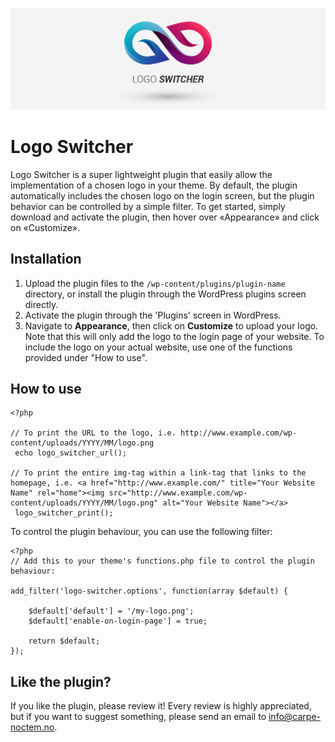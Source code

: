 ![Logo Switcher](https://github.com/IversenCarpeNoctem/logo-switcher/blob/master/assets/banner-1544x500.png)

# Logo Switcher
Logo Switcher is a super lightweight plugin that easily allow the implementation of a chosen logo in your theme. By default, the plugin automatically includes the chosen logo on the login screen, but the plugin behavior can be controlled by a simple filter. To get started, simply download and activate the plugin, then hover over «Appearance» and click on «Customize».

## Installation
1. Upload the plugin files to the `/wp-content/plugins/plugin-name` directory, or install the plugin through the WordPress plugins screen directly.
2. Activate the plugin through the 'Plugins' screen in WordPress.
3. Navigate to **Appearance**, then click on **Customize** to upload your logo. Note that this will only add the logo to the login page of your website. To include the logo on your actual website, use one of the functions provided under "How to use".


## How to use


```
<?php 

// To print the URL to the logo, i.e. http://www.example.com/wp-content/uploads/YYYY/MM/logo.png
 echo logo_switcher_url();

// To print the entire img-tag within a link-tag that links to the homepage, i.e. <a href="http://www.example.com/" title="Your Website Name" rel="home"><img src="http://www.example.com/wp-content/uploads/YYYY/MM/logo.png" alt="Your Website Name"></a> 
 logo_switcher_print();
```
To control the plugin behaviour, you can use the following filter:

```
<?php
// Add this to your theme's functions.php file to control the plugin behaviour:

add_filter('logo-switcher.options', function(array $default) {
    
    $default['default'] = '/my-logo.png';
    $default['enable-on-login-page'] = true;

    return $default;
});
```

## Like the plugin?
If you like the plugin, please review it! Every review is highly appreciated, but if you want to suggest something, please send an email to info@carpe-noctem.no.
